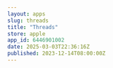 ```yaml
---
layout: apps
slug: threads
title: "Threads"
store: apple
app_id: 6446901002
date: 2025-03-03T22:36:16Z
published: 2023-12-14T08:00:00Z
---
```

